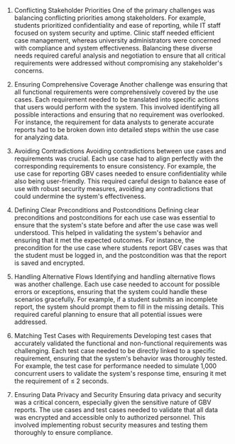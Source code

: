 1. Conflicting Stakeholder Priorities
One of the primary challenges was balancing conflicting priorities among stakeholders. For example, students prioritized confidentiality and ease of reporting, while IT staff focused on system security and uptime. Clinic staff needed efficient case management, whereas university administrators were concerned with compliance and system effectiveness. Balancing these diverse needs required careful analysis and negotiation to ensure that all critical requirements were addressed without compromising any stakeholder's concerns.

2. Ensuring Comprehensive Coverage
Another challenge was ensuring that all functional requirements were comprehensively covered by the use cases. Each requirement needed to be translated into specific actions that users would perform with the system. This involved identifying all possible interactions and ensuring that no requirement was overlooked. For instance, the requirement for data analysts to generate accurate reports had to be broken down into detailed steps within the use case for analyzing data.

3. Avoiding Contradictions
Avoiding contradictions between use cases and requirements was crucial. Each use case had to align perfectly with the corresponding requirements to ensure consistency. For example, the use case for reporting GBV cases needed to ensure confidentiality while also being user-friendly. This required careful design to balance ease of use with robust security measures, avoiding any contradictions that could undermine the system's effectiveness.

4. Defining Clear Preconditions and Postconditions
Defining clear preconditions and postconditions for each use case was essential to ensure that the system's state before and after the use case was well understood. This helped in validating the system's behavior and ensuring that it met the expected outcomes. For instance, the precondition for the use case where students report GBV cases was that the student must be logged in, and the postcondition was that the report is saved and encrypted.

5. Handling Alternative Flows
Identifying and handling alternative flows was another challenge. Each use case needed to account for possible errors or exceptions, ensuring that the system could handle these scenarios gracefully. For example, if a student submits an incomplete report, the system should prompt them to fill in the missing details. This required careful planning to ensure that all potential issues were addressed.

6. Matching Test Cases with Requirements
Developing test cases that accurately validated the functional and non-functional requirements was challenging. Each test case needed to be directly linked to a specific requirement, ensuring that the system's behavior was thoroughly tested. For example, the test case for performance needed to simulate 1,000 concurrent users to validate the system's response time, ensuring it met the requirement of ≤ 2 seconds.

7. Ensuring Data Privacy and Security
Ensuring data privacy and security was a critical concern, especially given the sensitive nature of GBV reports. The use cases and test cases needed to validate that all data was encrypted and accessible only to authorized personnel. This involved implementing robust security measures and testing them thoroughly to ensure compliance.
